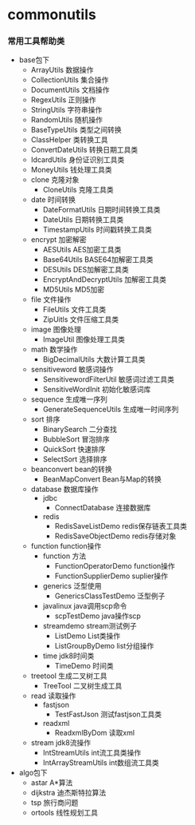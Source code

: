 # commonutils
### 常用工具帮助类
- base包下
   - ArrayUtils   数据操作
   - CollectionUtils 集合操作
   - DocumentUtils 文档操作
   - RegexUtils 正则操作
   - StringUtils 字符串操作
   - RandomUtils 随机操作
   - BaseTypeUtils 类型之间转换
   - ClassHelper 类转换工具
   - ConvertDateUtils 转换日期工具类
   - IdcardUtils 身份证识别工具类
   - MoneyUtils 钱处理工具类
   - clone  克隆对象
      -  CloneUtils 克隆工具类
   - date   时间转换
      -  DateFormatUtils 日期时间转换工具类
      -  DateUtils 日期转换工具类
      -  TimestampUtils 时间戳转换工具类
   - encrypt 加密解密
     -  AESUtils AES加密工具类
     -  Base64Utils BASE64加解密工具类
     -  DESUtils DES加解密工具类
     -  EncryptAndDecryptUtils 加解密工具类
     -  MD5Utils MD5加密
   - file    文件操作
     -  FileUtils 文件工具类
     -  ZipUitls 文件压缩工具类
   - image   图像处理
     -  ImageUtil 图像处理工具类
   - math    数学操作
      - BigDecimalUtils 大数计算工具类
   - sensitiveword 敏感词操作
      - SensitivewordFilterUtil 敏感词过滤工具类
      - SensitiveWordInit 初始化敏感词库
   - sequence   生成唯一序列
      - GenerateSequenceUtils 生成唯一时间序列
   - sort        排序
      - BinarySearch 二分查找
      - BubbleSort 冒泡排序
      - QuickSort  快速排序
      - SelectSort 选择排序
   - beanconvert  bean的转换
      - BeanMapConvert Bean与Map的转换
   - database     数据库操作
      - jdbc
        - ConnectDatabase 连接数据库
      - redis
        - RedisSaveListDemo redis保存链表工具类
        - RedisSaveObjectDemo redis存储对象
   - function     function操作
        - function 方法
           - FunctionOperatorDemo function操作
           - FunctionSupplierDemo suplier操作
        - generics 泛型使用
           - GenericsClassTestDemo 泛型例子
        - javalinux java调用scp命令
           - scpTestDemo java操作scp
        - streamdemo stream测试例子
          -  ListDemo List类操作
          -  ListGroupByDemo list分组操作
        - time jdk8时间类
          -  TimeDemo 时间类
   - treetool  生成二叉树工具
        - TreeTool 二叉树生成工具
   - read         读取操作
     - fastjson 
         -  TestFastJson 测试fastjson工具类
     - readxml
         - ReadxmlByDom 读取xml
   - stream       jdk8流操作
     - IntStreamUtils   int流工具类操作
     - IntArrayStreamUtils int数组流工具类
- algo包下
   -  astar A*算法
   -  dijkstra 迪杰斯特拉算法
   -  tsp  旅行商问题
   -  ortools 线性规划工具
